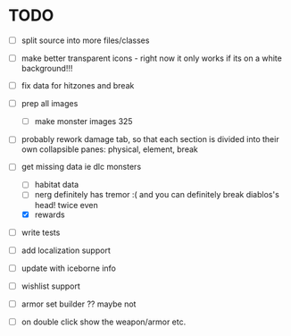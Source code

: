 # TODO

- [ ] split source into more files/classes
- [ ] make better transparent icons - right now it only works if its on a white background!!!
- [ ] fix data for hitzones and break
- [ ] prep all images
  - [ ] make monster images 325
- [ ] probably rework damage tab, so that each section is divided into their own collapsible panes: physical, element, break
- [ ] get missing data ie dlc monsters
  - [ ] habitat data
  - [ ] nerg definitely has tremor :( and you can definitely break diablos's head! twice even
  - [x] rewards
- [ ] write tests
- [ ] add localization support
- [ ] update with iceborne info
- [ ] wishlist support
- [ ] armor set builder ?? maybe not
- [ ] on double click show the weapon/armor etc.
  